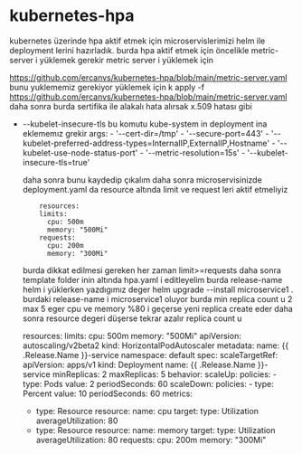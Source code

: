 # kubernetes-hpa
kubernetes üzerinde hpa aktif etmek için microservislerimizi helm ile deployment lerini hazırladık.
burda hpa aktif etmek için öncelikle metric-server i yüklemek gerekir metric server i yüklemek için 

https://github.com/ercanvs/kubernetes-hpa/blob/main/metric-server.yaml bunu yuklememiz gerekiyor yüklemek için 
k apply -f https://github.com/ercanvs/kubernetes-hpa/blob/main/metric-server.yaml
daha sonra burda sertifika ile alakalı hata alırsak x.509 hatası gibi
- --kubelet-insecure-tls bu komutu kube-system  in deployment ina eklememız grekir
            args:
            - '--cert-dir=/tmp'
            - '--secure-port=443'
            - '--kubelet-preferred-address-types=InternalIP,ExternalIP,Hostname'
            - '--kubelet-use-node-status-port'
            - '--metric-resolution=15s'
            - '--kubelet-insecure-tls=true'

  daha sonra bunu kaydedip çıkalım
  daha sonra microservisinizde deployment.yaml da resource altında limit ve request leri aktif etmeliyiz

          resources:
          limits:
            cpu: 500m
            memory: "500Mi"
          requests:
            cpu: 200m
            memory: "300Mi"

  burda dikkat edilmesi gereken her zaman limit>=requests
  daha sonra template folder inin altında hpa.yaml i editleyelim burda release-name helm i yüklerken yazdıgımız deger
  helm upgrade --install microservice1 .   burdaki release-name i microservice1 oluyor
  burda min replica count u 2  max 5 eger cpu ve memory %80 i geçerse yeni replica create eder daha sonra resource degeri düşerse tekrar azalır replica count u


    resources:
    limits:
      cpu: 500m
      memory: "500Mi"
    apiVersion: autoscaling/v2beta2
kind: HorizontalPodAutoscaler
metadata:
  name: {{ .Release.Name }}-service
  namespace: default
spec:
  scaleTargetRef:
    apiVersion: apps/v1
    kind: Deployment
    name: {{ .Release.Name }}-service
  minReplicas: 2
  maxReplicas: 5
  behavior:
    scaleUp:
      policies:
      - type: Pods
        value: 2
        periodSeconds: 60
    scaleDown:
      policies:
      - type: Percent
        value: 10
        periodSeconds: 60
  metrics:
  - type: Resource
    resource:
      name: cpu
      target:
        type: Utilization
        averageUtilization: 80
  - type: Resource
    resource:
      name: memory
      target:
        type: Utilization
        averageUtilization: 80
    requests:
      cpu: 200m
      memory: "300Mi"
  




